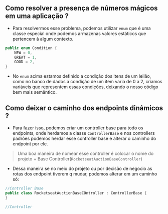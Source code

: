 ## Como resolver a presença de números mágicos em uma aplicação ? 
- Para resolvermos esse problema, podemos utilizar `enum` que é uma classe especial onde podemos armazenas valores estáticos que pertencem à algum contexto. 
```c#
public enum Condition {
	NEW = 0, 
	GREAT = 1, 
	GOOD = 2,
}
```

- No `enum` acima estamos definido a condição dos itens de um leilão, como no banco de dados a condição de um item varia de 0 a 2, criamos variáveis que representem essas condições, deixando o nosso código bem mais semântico.

## Como deixar o caminho dos endpoints dinâmicos ? 
- Para fazer isso, podemos criar um controller base para todo os endpoints, onde herdamos a classe `ControllerBase` e nos controllers padrões podemos herdar esse controller base e alterar o caminho do endpoint por ele.
> Uma boa maneira de nomear esse controller é colocar o nome do projeto + Base Controller(`RocketseatAuctionBaseController`)
- Dessa maneira se no meio do projeto ou por decisão de negocio as rotas dos endpoint tiverem q mudar, podemos alterar em um caminho só: 
```c#
//Controller Base
public class RocketseatAuctionBaseCOntroller : ControllerBase {
}

//Controller 


```